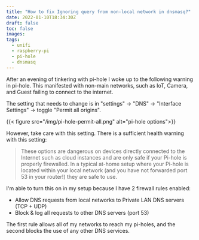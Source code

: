 ```yaml
---
title: "How to fix Ignoring query from non-local network in dnsmasq?"
date: 2022-01-10T18:34:30Z
draft: false
toc: false
images:
tags:
  - unifi
  - raspberry-pi
  - pi-hole
  - dnsmasq
---
```


After an evening of tinkering with pi-hole I woke up to the following warning in pi-hole. This manifested with non-main networks, such as IoT, Camera, and Guest failing to connect to the internet.

The setting that needs to change is in "settings" -> "DNS" -> "Interface Settings" -> toggle "Permit all origins". 

{{< figure src="/img/pi-hole-permit-all.png" alt="pi-hole options">}}

However, take care with this setting. There is a sufficient health warning with this setting:

> These options are dangerous on devices directly connected to the Internet such as cloud instances and are only safe if your Pi-hole is properly firewalled. In a typical at-home setup where your Pi-hole is located within your local network (and you have not forwarded port 53 in your router!) they are safe to use.

I'm able to turn this on in my setup because I have 2 firewall rules enabled:

* Allow DNS requests from local networks to Private LAN DNS servers (TCP + UDP)
* Block & log all requests to other DNS servers (port 53)

The first rule allows all of my networks to reach my pi-holes, and the second blocks the use of any other DNS services.
